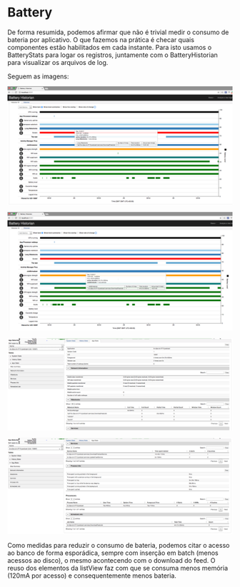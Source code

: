 # Battery

De forma resumida, podemos afirmar que não é trivial medir o consumo de bateria por aplicativo. O que fazemos na prática é checar quais componentes estão habilitados em cada instante. Para isto usamos o BatteryStats para logar os registros, juntamente com o BatteryHistorian para visualizar os arquivos de log.

Seguem as imagens:

![alt text](screens/batteryStatsWithBatteryHistorian/historian1.png)

![alt text](screens/batteryStatsWithBatteryHistorian/historian2.png)

![alt text](screens/batteryStatsWithBatteryHistorian/historian3.png)

![alt text](screens/batteryStatsWithBatteryHistorian/historian4.png)

Como medidas para reduzir o consumo de bateria, podemos citar o acesso ao banco de forma esporádica, sempre com inserção em batch (menos acessos ao disco), o mesmo acontecendo com o download do feed. O reuso dos elementos da listView faz com que se consuma menos memória (120mA por acesso) e consequentemente menos bateria.
